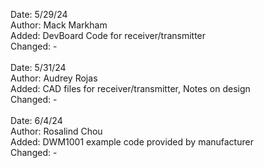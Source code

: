Date: 5/29/24 <br />
Author: Mack Markham <br />
Added: DevBoard Code for receiver/transmitter <br />
Changed: - <br />
<br />
Date: 5/31/24 <br />
Author: Audrey Rojas <br />
Added: CAD files for receiver/transmitter, Notes on design <br />
Changed: - <br />
<br />
Date: 6/4/24 <br />
Author: Rosalind Chou <br />
Added: DWM1001 example code provided by manufacturer <br />
Changed: - <br />
